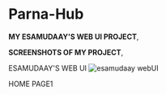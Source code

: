 # Parna-Hub
**MY ESAMUDAAY'S WEB UI PROJECT**,

**SCREENSHOTS OF MY PROJECT**,

ESAMUDAAY'S WEB UI
![esamudaay webUI](https://user-images.githubusercontent.com/99073497/152641760-db69134f-c3e2-4859-82c5-1111fde2f3f8.png)

HOME PAGE1

